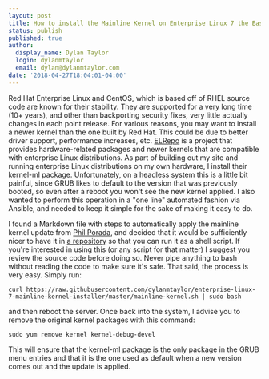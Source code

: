 ```yaml
---
layout: post
title: How to install the Mainline Kernel on Enterprise Linux 7 the Easy Way
status: publish
published: true
author:
  display_name: Dylan Taylor
  login: dylanmtaylor
  email: dylan@dylanmtaylor.com
date: '2018-04-27T18:04:01-04:00'
---
```


Red Hat Enterprise Linux and CentOS, which is based off of RHEL source code are known for their stability. They are supported for a very long time (10+ years), and other than backporting security fixes, very little actually changes in each point release. For various reasons, you may want to install a newer kernel than the one built by Red Hat. This could be due to better driver support, performance increases, etc. [ELRepo](https://elrepo.org/tiki/tiki-index.php) is a project that provides hardware-related packages and newer kernels that are compatible with enterprise Linux distributions. As part of building out my site and running enterprise Linux distributions on my own hardware, I install their kernel-ml package. Unfortunately, on a headless system this is a little bit painful, since GRUB likes to default to the version that was previously booted, so even after a reboot you won't see the new kernel applied. I also wanted to perform this operation in a "one line" automated fashion via Ansible, and needed to keep it simple for the sake of making it easy to do.

I found a Markdown file with steps to automatically apply the mainline kernel update from [Phil Porada](https://github.com/pgporada), and decided that it would be sufficiently nicer to have it in [a repository](https://github.com/dylanmtaylor/enterprise-linux-7-mainline-kernel-installer) so that you can run it as a shell script. If you're interested in using this (or any script for that matter) I suggest you review the source code before doing so. Never pipe anything to bash without reading the code to make sure it's safe. That said, the process is very easy. Simply run:

`curl https://raw.githubusercontent.com/dylanmtaylor/enterprise-linux-7-mainline-kernel-installer/master/mainline-kernel.sh | sudo bash`

and then reboot the server. Once back into the system, I advise you to remove the original kernel packages with this command:

`sudo yum remove kernel kernel-debug-devel`

This will ensure that the kernel-ml package is the only package in the GRUB menu entries and that it is the one used as default when a new version comes out and the update is applied.